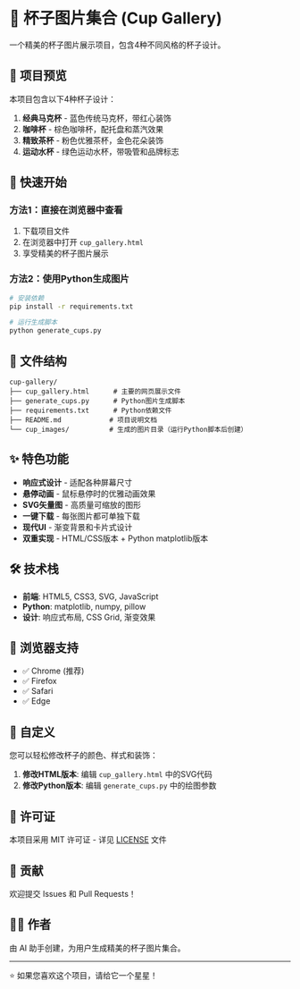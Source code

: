 # 🥤 杯子图片集合 (Cup Gallery)

一个精美的杯子图片展示项目，包含4种不同风格的杯子设计。

## 📸 项目预览

本项目包含以下4种杯子设计：

1. **经典马克杯** - 蓝色传统马克杯，带红心装饰
2. **咖啡杯** - 棕色咖啡杯，配托盘和蒸汽效果
3. **精致茶杯** - 粉色优雅茶杯，金色花朵装饰
4. **运动水杯** - 绿色运动水杯，带吸管和品牌标志

## 🚀 快速开始

### 方法1：直接在浏览器中查看
1. 下载项目文件
2. 在浏览器中打开 `cup_gallery.html`
3. 享受精美的杯子图片展示

### 方法2：使用Python生成图片
```bash
# 安装依赖
pip install -r requirements.txt

# 运行生成脚本
python generate_cups.py
```

## 📁 文件结构

```
cup-gallery/
├── cup_gallery.html      # 主要的网页展示文件
├── generate_cups.py      # Python图片生成脚本
├── requirements.txt      # Python依赖文件
├── README.md            # 项目说明文档
└── cup_images/          # 生成的图片目录（运行Python脚本后创建）
```

## ✨ 特色功能

- **响应式设计** - 适配各种屏幕尺寸
- **悬停动画** - 鼠标悬停时的优雅动画效果
- **SVG矢量图** - 高质量可缩放的图形
- **一键下载** - 每张图片都可单独下载
- **现代UI** - 渐变背景和卡片式设计
- **双重实现** - HTML/CSS版本 + Python matplotlib版本

## 🛠️ 技术栈

- **前端**: HTML5, CSS3, SVG, JavaScript
- **Python**: matplotlib, numpy, pillow
- **设计**: 响应式布局, CSS Grid, 渐变效果

## 📱 浏览器支持

- ✅ Chrome (推荐)
- ✅ Firefox
- ✅ Safari
- ✅ Edge

## 🎨 自定义

您可以轻松修改杯子的颜色、样式和装饰：

1. **修改HTML版本**: 编辑 `cup_gallery.html` 中的SVG代码
2. **修改Python版本**: 编辑 `generate_cups.py` 中的绘图参数

## 📄 许可证

本项目采用 MIT 许可证 - 详见 [LICENSE](LICENSE) 文件

## 🤝 贡献

欢迎提交 Issues 和 Pull Requests！

## 👨‍💻 作者

由 AI 助手创建，为用户生成精美的杯子图片集合。

---

⭐ 如果您喜欢这个项目，请给它一个星星！
